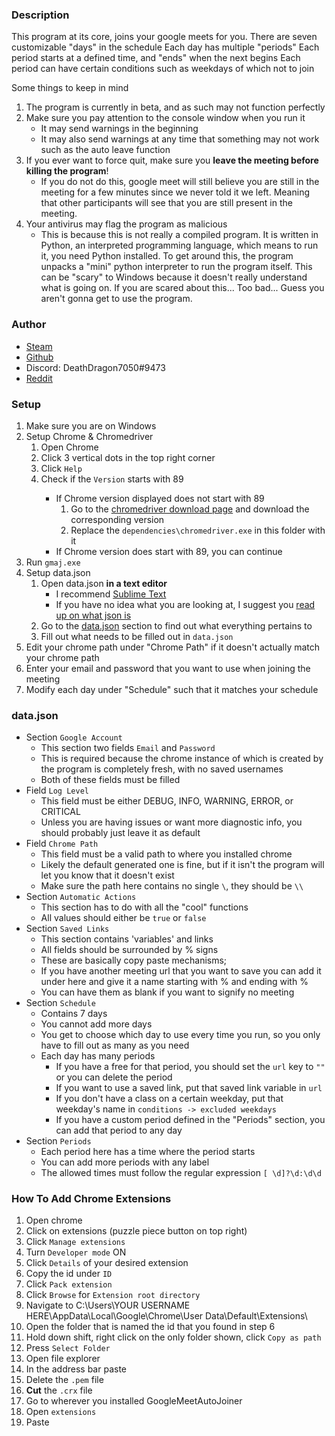 <div class="section">
    <h3 class="section-title">Description</h3>
    <div class="container">
    <p>
        This program at its core, joins your google meets for you. 
        There are seven customizable "days" in the schedule
        Each day has multiple "periods"
        Each period starts at a defined time, and "ends" when the next begins
        Each period can have certain conditions such as weekdays of which not to join
    </p>
    Some things to keep in mind
    <ol class="indent">
        <li>
            The program is currently in beta, and as such may not function perfectly
        </li>
        <li>
            Make sure you pay attention to the console window when you run it
            <ul class="indent">
                <li>It may send warnings in the beginning</li>
                <li>It may also send warnings at any time that something may not work such as the auto leave function</li>
            </ul>
        </li>
        <li>
            If you ever want to force quit, make sure you <b>leave the meeting before killing the program</b>!
            <ul class="indent">
                <li>
                    If you do not do this, google meet will still believe you are still in the meeting for a few minutes since we never told it we left. 
                    Meaning that other participants will see that you are still present in the meeting. 
                </li>
            </ul>
        </li>
        <li>
            Your antivirus may flag the program as malicious
            <ul class="indent">
                <li>
                    This is because this is not really a compiled program. 
                    It is written in Python, an interpreted programming language, which means to run it, you need Python installed. 
                    To get around this, the program unpacks a "mini" python interpreter to run the program itself. 
                    This can be "scary" to Windows because it doesn't really understand what is going on. 
                    If you are scared about this... Too bad... Guess you aren't gonna get to use the program. 
                </li>
            </ul>
        </li>
    </ol>
    </div>
</div>


<div class="section">
    <h3 class="section-title">Author</h3>
    <div class="container">
    <ul>
        <li><a href="https://steamcommunity.com/id/DeathDragon7050/" target="_blank">Steam</a></li>
        <li><a href="https://github.com/DeathDragon7050" target="_blank">Github</a></li>
        <li>Discord: DeathDragon7050#9473</li>
        <li><a href="https://www.reddit.com/user/DeathDragon7050" target="_blank">Reddit</a></li>
    </ul>
    </div>
</div>


<div class="section">
    <h3 class="section-title">Setup</h3>
    <div class="container">
    <ol>
        <li>Make sure you are on Windows</li>
        <li>
            Setup Chrome & Chromedriver
            <ol class="indent">
                <li>Open Chrome</li>
                <li>Click 3 vertical dots in the top right corner</li>
                <li>Click <code>Help</code></li>
                <li>Check if the <code>Version</code> starts with 89</li>
                <ul class="indent">
                    <li>
                        If Chrome version displayed does not start with 89
                        <ol class="indent">
                            <li>Go to the <a href="https://chromedriver.chromium.org/downloads" target="_blank">chromedriver download page</a> and download the corresponding version</li>
                            <li>Replace the <code>dependencies\chromedriver.exe</code> in this folder with it</li>
                        </ol>
                    </li>
                    <li>If Chrome version does start with 89, you can continue</li>
                </ul>
            </ol>
        </li>
        <li>Run <code>gmaj.exe</code></li>
        <li>
            Setup data.json
            <ol class="indent">
                <li>
                    Open data.json <b>in a text editor</b>
                    <ul class="indent">
                        <li>I recommend <a href="https://www.sublimetext.com/" target="_blank">Sublime Text</a></li>
                        <li>If you have no idea what you are looking at, I suggest you <a href="https://www.json.org/json-en.html" target="_blank">read up on what json is</a></li>
                    </ul>
                </li>
                <li>Go to the <a href="#section-data.json">data.json</a> section to find out what everything pertains to</li>
                <li>Fill out what needs to be filled out in <code>data.json</code></li>
            </ol>
        </li>
        <li>Edit your chrome path under "Chrome Path" if it doesn't actually match your chrome path</li>
        <li>Enter your email and password that you want to use when joining the meeting</li>
        <li>Modify each day under "Schedule" such that it matches your schedule</li>
    </ol>
    </div>
</div>


<div class="section">
    <h3 class="section-title">data.json</h3>
    <div class="container">
    <ul>
        <li>
            Section <code>Google Account</code>
            <ul class="indent">
                <li>This section two fields <code>Email</code> and <code>Password</code></li>
                <li>This is required because the chrome instance of which is created by the program is completely fresh, with no saved usernames</li>
                <li>Both of these fields must be filled</li>
            </ul>
        </li>
        <li>
            Field <code>Log Level</code>
            <ul class="indent">
                <li>This field must be either DEBUG, INFO, WARNING, ERROR, or CRITICAL</li>
                <li>Unless you are having issues or want more diagnostic info, you should probably just leave it as default</li>
            </ul>
        </li>
        <li>
            Field <code>Chrome Path</code>
            <ul class="indent">
                <li>This field must be a valid path to where you installed chrome</li>
                <li>Likely the default generated one is fine, but if it isn't the program will let you know that it doesn't exist</li>
                <li>Make sure the path here contains no single <code>\</code>, they should be <code>\\</code></li>
            </ul>
        </li>
        <li>
            Section <code>Automatic Actions</code>
            <ul class="indent">
                <li>This section has to do with all the "cool" functions</li>
                <li>All values should either be <code>true</code> or <code>false</code></li>
            </ul>
        </li>
        <li>
            Section <code>Saved Links</code>
            <ul class="indent">
                <li>This section contains 'variables' and links</li>
                <li>All fields should be surrounded by % signs</li>
                <li>These are basically copy paste mechanisms;</li>
                <li>If you have another meeting url that you want to save you can add it under here and give it a name starting with % and ending with %</li>
                <li>You can have them as blank if you want to signify no meeting</li>
            </ul>
        </li>
        <li>
            Section <code>Schedule</code>
            <ul class="indent">
                <li>Contains 7 days</li>
                <li>You cannot add more days</li>
                <li>You get to choose which day to use every time you run, so you only have to fill out as many as you need</li>
                <li>
                    Each day has many periods
                    <ul class="indent">
                        <li>If you have a free for that period, you should set the <code>url</code> key to <code>""</code> or you can delete the period</li>
                        <li>If you want to use a saved link, put that saved link variable in <code>url</code></li>
                        <li>If you don't have a class on a certain weekday, put that weekday's name in <code>conditions -> excluded weekdays</code></li>
                        <li>If you have a custom period defined in the "Periods" section, you can add that period to any day</li>
                    </ul>
                </li>
            </ul>
        </li>
        <li>
            Section <code>Periods</code>
            <ul class="indent">
                <li>Each period here has a time where the period starts</li>
                <li>You can add more periods with any label</li>
                <li>The allowed times must follow the regular expression <code>[ \d]?\d:\d\d</code></li>
            </ul>
        </li>
    </ul>
    </div>
</div>

<div class="section">
    <h3 class="section-title">How To Add Chrome Extensions</h3>
    <div class="container">
    <ol>
        <li>Open chrome</li>
        <li>Click on extensions (puzzle piece button on top right)</li>
        <li>Click <code>Manage extensions</code></li>
        <li>Turn <code>Developer mode</code> ON</li>
        <li>Click <code>Details</code> of your desired extension</li>
        <li>Copy the id under <code>ID</code></li>
        <li>Click <code>Pack extension</code></li>
        <li>Click <code>Browse</code> for <code>Extension root directory</code></li>
        <li>Navigate to C:\Users\YOUR USERNAME HERE\AppData\Local\Google\Chrome\User Data\Default\Extensions\</li>
        <li>Open the folder that is named the id that you found in step 6</li>
        <li>Hold down shift, right click on the only folder shown, click <code>Copy as path</code></li>
        <li>Press <code>Select Folder</code></li>
        <li>Open file explorer</li>
        <li>In the address bar paste</li>
        <li>Delete the <code>.pem</code> file</li>
        <li><b>Cut</b> the <code>.crx</code> file</li>
        <li>Go to wherever you installed GoogleMeetAutoJoiner</li>
        <li>Open <code>extensions</code></li>
        <li>Paste</li>
    </ol>
    </div>
</div>

